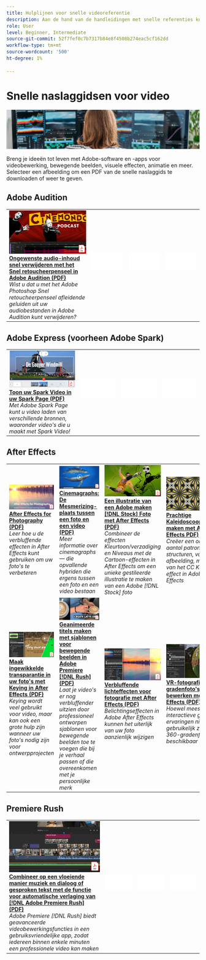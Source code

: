 ```yaml
---
title: Hulplijnen voor snelle videoreferentie
description: Aan de hand van de handleidingen met snelle referenties kun je snel aan de slag met Adobe DVA-producten
role: User
level: Beginner, Intermediate
source-git-commit: 52f7fef0c7b7317b84e8f4508b274eac5cf162dd
workflow-type: tm+mt
source-wordcount: '500'
ht-degree: 1%

---
```


# Snelle naslaggidsen voor video

![Creative Cloud Hero-afbeelding](../assets/CCEbanner-DVA.png)

Breng je ideeën tot leven met Adobe-software en -apps voor videobewerking, bewegende beelden, visuele effecten, animatie en meer. Selecteer een afbeelding om een PDF van de snelle naslaggids te downloaden of weer te geven.

## Adobe Audition

<table>
<tr>
   <td>
      <a href="assets/QuicklyRemoveUnwantedAudioContentwiththeSpotHealingBrushinAdobeAudition.pdf" target="_blank">
         <img alt="Ongewenste audio-inhoud snel verwijderen met het Snel retoucheerpenseel in Adobe Audition" src="assets/QuicklyRemoveUnwantedAudioContentwiththeSpotHealingBrushinAdobeAudition.jpg" />
      </a>
      <div>
      <a href="assets/QuicklyRemoveUnwantedAudioContentwiththeSpotHealingBrushinAdobeAudition.pdf" target="_blank"><strong>Ongewenste audio-inhoud snel verwijderen met het Snel retoucheerpenseel in Adobe Audition (PDF)</strong></a>
      </div>
      <em>Wist u dat u met het Adobe Photoshop Snel retoucheerpenseel afleidende geluiden uit uw audiobestanden in Adobe Audition kunt verwijderen?</em>
      <br>
  </td>
  <td>
    <img alt="Spacer" src="../assets/Whitespacer.png" />
    <div>
    <br>
  </td>
  <td>
    <img alt="Spacer" src="../assets/Whitespacer.png" />
    <div>
    <br>
  </td>
  <td>
    <img alt="Spacer" src="../assets/Whitespacer.png" />
    <div>
    <br>
  </td>
</tr>
</table>

## Adobe Express (voorheen Adobe Spark)

<table>
<tr>
<td>
   <a href="assets/ShowcaseyourSparkVideoinyourSparkPage.pdf" target="_blank">
      <img alt="Toon uw Spark Video in uw Spark Page" src="assets/ShowcaseyourSparkVideoinyourSparkPage.jpg" />
   </a>
    <div>
   <a href="assets/ShowcaseyourSparkVideoinyourSparkPage.pdf" target="_blank"><strong>Toon uw Spark Video in uw Spark Page (PDF)</strong></a>
    </div>
    <em>Met Adobe Spark Page kunt u video laden van verschillende bronnen, waaronder video's die u maakt met Spark Video!</em>
    <br>
  </td>
  <td>
    <img alt="Spacer" src="../assets/Whitespacer.png" />
    <div>
    <br>
  </td>
  <td>
    <img alt="Spacer" src="../assets/Whitespacer.png" />
    <div>
    <br>
  </td>
  <td>
    <img alt="Spacer" src="../assets/Whitespacer.png" />
    <div>
    <br>
  </td>
</tr>
</table>

## After Effects

<table>
<tr>
 <td>
   <a href="assets/AfterEffectsforPhotography.pdf" target="_blank">
      <img alt="After Effects for Photography" src="assets/AfterEffectsforPhotography.jpg" />
   </a>
    <div>
   <a href="assets/AfterEffectsforPhotography.pdf" target="_blank"><strong>After Effects for Photography (PDF)</strong></a>
    </div>
    <em>Leer hoe u de verbluffende effecten in After Effects kunt gebruiken om uw foto's te verbeteren</em>
    <br>
  </td>
  <td>
   <a href="assets/CinemagraphsTheMesmerizingPlaceBetweenaPhotoandaVideo.pdf" target="_blank">
      <img alt="Cinemagraphs: De Mesmerizing-plaats tussen een foto en een video" src="assets/CinemagraphsTheMesmerizingPlaceBetweenaPhotoandaVideo.jpg" />
   </a>
    <div>
   <a href="assets/CinemagraphsTheMesmerizingPlaceBetweenaPhotoandaVideo.pdf" target="_blank"><strong>Cinemagraphs: De Mesmerizing-plaats tussen een foto en een video (PDF)</strong></a>
    </div>
    <em>Meer informatie over cinemagraphs — die opvallende hybriden die ergens tussen een foto en een video bestaan</em>
    <br>
  </td>
  <td>
   <a href="assets/CreateanIllustrationfromanAdobeStockPhotowithAfterEffects.pdf" target="_blank">
      <img alt="Een illustratie van een Adobe maken [!DNL Stock] Foto met After Effects" src="assets/CreateanIllustrationfromanAdobeStockPhotowithAfterEffects.jpg" />
   </a>
    <div>
   <a href="assets/CreateanIllustrationfromanAdobeStockPhotowithAfterEffects.pdf" target="_blank"><strong>Een illustratie van een Adobe maken [!DNL Stock] Foto met After Effects (PDF)</strong></a>
    </div>
    <em>Combineer de effecten Kleurtoon/verzadiging en Niveaus met de Cartoon-effecten in After Effects om een unieke gestileerde illustratie te maken van een Adobe [!DNL Stock] foto</em>
    <br>
  </td>
   <td>
   <a href="assets/CreateBeautifulKaleidoscopePatternswithAfterEffects.pdf" target="_blank">
      <img alt="Prachtige Kaleidoscooppatronen maken met After Effects" src="assets/CreateBeautifulKaleidoscopePatternswithAfterEffects.jpg" />
   </a>
    <div>
   <a href="assets/CreateBeautifulKaleidoscopePatternswithAfterEffects.pdf" target="_blank"><strong>Prachtige Kaleidoscooppatronen maken met After Effects PDF)</strong></a>
    </div>
    <em>Creëer een oneindig aantal patronen en structuren, van elke afbeelding, met behulp van het CC Kaleida-effect in Adobe After Effects</em>
    <br>
  </td>
</tr>
<tr>
<td>
   <a href="assets/CreateIntricateTransparencyinyourPhotographswithKeyinginAfterEffects.pdf" target="_blank">
      <img alt="Maak ingewikkelde transparantie in uw foto's met Keying in After Effects" src="assets/CreateIntricateTransparencyinyourPhotographswithKeyinginAfterEffects.jpg" />
   </a>
    <div>
   <a href="assets/CreateIntricateTransparencyinyourPhotographswithKeyinginAfterEffects.pdf" target="_blank"><strong>Maak ingewikkelde transparantie in uw foto's met Keying in After Effects (PDF)</strong></a>
    </div>
    <em>Keying wordt veel gebruikt voor video, maar kan ook een grote hulp zijn wanneer uw foto's nodig zijn voor ontwerpprojecten</em>
    <br>
  </td>
 <td>
   <a href="assets/CreateAnimatedTitlesUsingMotionGraphicsTemplatesinAdobePremiereRush.pdf" target="_blank">
      <img alt="Geanimeerde titels maken met sjablonen voor bewegende beelden in Adobe Premiere [!DNL Rush]" src="assets/CreateAnimatedTitlesUsingMotionGraphicsTemplatesinAdobePremiereRush.jpg" />
   </a>
    <div>
   <a href="assets/CreateAnimatedTitlesUsingMotionGraphicsTemplatesinAdobePremiereRush.pdf" target="_blank"><strong>Geanimeerde titels maken met sjablonen voor bewegende beelden in Adobe Premiere [!DNL Rush] (PDF)</strong></a>
    </div>
    <em>Laat je video's er nog verbluffender uitzien door professioneel ontworpen sjablonen voor bewegende beelden toe te voegen die bij je verhaal passen of die overeenkomen met je persoonlijke merk</em>
    <br>
  </td>
  <td>
      <a href="assets/DazzlingLightEffectsforPhotographywithAfterEffects.pdf" target="_blank">
         <img alt="Verbluffende lichteffecten voor fotografie met After Effects" src="assets/DazzlingLightEffectsforPhotographywithAfterEffects.jpg" />
      </a>
      <div>
      <a href="assets/DazzlingLightEffectsforPhotographywithAfterEffects.pdf" target="_blank"><strong>Verbluffende lichteffecten voor fotografie met After Effects (PDF)</strong></a>
      </div>
      <em>Belichtingseffecten in Adobe After Effects kunnen het uiterlijk van uw foto aanzienlijk wijzigen</em>
      <br>
  </td>
  <td>
      <a href="assets/EditingVRPhotography360photoswithAfterEffects.pdf" target="_blank">
         <img alt="VR-fotografie (360-gradenfoto's) bewerken met After Effects" src="assets/EditingVRPhotography360photoswithAfterEffects.jpg" />
      </a>
      <div>
      <a href="assets/EditingVRPhotography360photoswithAfterEffects.pdf" target="_blank"><strong>VR-fotografie (360-gradenfoto's) bewerken met After Effects (PDF)</strong></a>
      </div>
      <em>Hoewel meeslependere interactieve games en ervaringen niet zo gebruikelijk zijn, is er al 360-gradenfotografie beschikbaar</em>
      <br>
  </td>
</tr>
</table>

## Premiere Rush

<table>
<tr>
   <td>
      <a href="assets/SmoothlyCombineMusicandDialogueorNarrationwithAutoduckinginAdobePremiereRush.pdf" target="_blank">
         <img alt="Combineer op een vloeiende manier muziek en dialoog of gesproken tekst met automatische ducking in Adobe Premiere [!DNL Rush]" src="assets/SmoothlyCombineMusicandDialogueorNarrationwithAutoduckinginAdobePremiereRush.jpg" />
      </a>
      <div>
      <a href="assets/SmoothlyCombineMusicandDialogueorNarrationwithAutoduckinginAdobePremiereRush.pdf" target="_blank"><strong>Combineer op een vloeiende manier muziek en dialoog of gesproken tekst met de functie voor automatische verlaging van [!DNL Adobe Premiere Rush] (PDF)</strong></a>
      </div>
      <em>Adobe Premiere [!DNL Rush] biedt geavanceerde videobewerkingsfuncties in een gebruiksvriendelijke app, zodat iedereen binnen enkele minuten een professionele video kan maken</em>
      <br>
  </td>
  <td>
    <img alt="Spacer" src="../assets/Whitespacer.png" />
    <div>
    <br>
  </td>
  <td>
    <img alt="Spacer" src="../assets/Whitespacer.png" />
    <div>
    <br>
  </td>
  <td>
    <img alt="Spacer" src="../assets/Whitespacer.png" />
    <div>
    <br>
  </td>
</tr>
</table>
